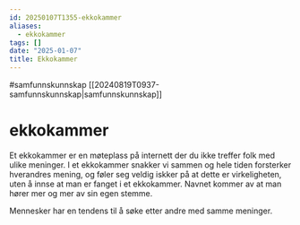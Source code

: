 ```yaml
---
id: 20250107T1355-ekkokammer
aliases:
  - ekkokammer
tags: []
date: "2025-01-07"
title: Ekkokammer
---
```


#samfunnskunnskap [[20240819T0937-samfunnskunnskap|samfunnskunnskap]]

# ekkokammer

Et ekkokammer er en møteplass på internett der du ikke treffer folk med ulike meninger.
I et ekkokammer snakker vi sammen og hele tiden forsterker hverandres mening, og føler seg veldig iskker på at dette er virkeligheten, uten å innse at man er fanget i et ekkokammer.
Navnet kommer av at man hører mer og mer av sin egen stemme.

Mennesker har en tendens til å søke etter andre med samme meninger.
